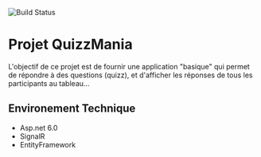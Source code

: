 ![Build Status](https://github.com/github/docs/actions/workflows/QuizzManiaWeb.yml/badge.svg)
# Projet QuizzMania
L'objectif de ce projet est de fournir une application "basique" qui permet de répondre à des questions (quizz), et d'afficher les réponses de tous les participants au tableau...

## Environement Technique
- Asp.net 6.0
- SignalR
- EntityFramework

